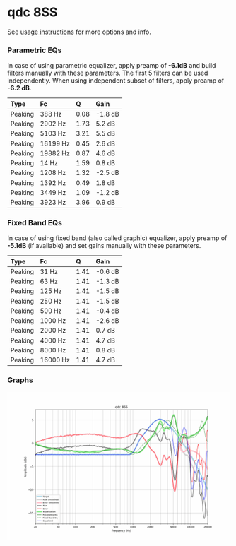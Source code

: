 # qdc 8SS
See [usage instructions](https://github.com/jaakkopasanen/AutoEq#usage) for more options and info.

### Parametric EQs
In case of using parametric equalizer, apply preamp of **-6.1dB** and build filters manually
with these parameters. The first 5 filters can be used independently.
When using independent subset of filters, apply preamp of **-6.2 dB**.

| Type    | Fc       |    Q | Gain    |
|:--------|:---------|:-----|:--------|
| Peaking | 388 Hz   | 0.08 | -1.8 dB |
| Peaking | 2902 Hz  | 1.73 | 5.2 dB  |
| Peaking | 5103 Hz  | 3.21 | 5.5 dB  |
| Peaking | 16199 Hz | 0.45 | 2.6 dB  |
| Peaking | 19882 Hz | 0.87 | 4.6 dB  |
| Peaking | 14 Hz    | 1.59 | 0.8 dB  |
| Peaking | 1208 Hz  | 1.32 | -2.5 dB |
| Peaking | 1392 Hz  | 0.49 | 1.8 dB  |
| Peaking | 3449 Hz  | 1.09 | -1.2 dB |
| Peaking | 3923 Hz  | 3.96 | 0.9 dB  |

### Fixed Band EQs
In case of using fixed band (also called graphic) equalizer, apply preamp of **-5.1dB**
(if available) and set gains manually with these parameters.

| Type    | Fc       |    Q | Gain    |
|:--------|:---------|:-----|:--------|
| Peaking | 31 Hz    | 1.41 | -0.6 dB |
| Peaking | 63 Hz    | 1.41 | -1.3 dB |
| Peaking | 125 Hz   | 1.41 | -1.5 dB |
| Peaking | 250 Hz   | 1.41 | -1.5 dB |
| Peaking | 500 Hz   | 1.41 | -0.4 dB |
| Peaking | 1000 Hz  | 1.41 | -2.6 dB |
| Peaking | 2000 Hz  | 1.41 | 0.7 dB  |
| Peaking | 4000 Hz  | 1.41 | 4.7 dB  |
| Peaking | 8000 Hz  | 1.41 | 0.8 dB  |
| Peaking | 16000 Hz | 1.41 | 4.7 dB  |

### Graphs
![](./qdc%208SS.png)